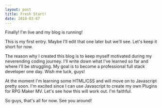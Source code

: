 ```yaml
---
layout: post
title: Fresh Start!
date: 2018-03-07
---
```


Finally! I'm live and my blog is running!

This is my first entry. Maybe I'll edit that one later but we'll see.
Let's keep it short for now.

The reason why I created this blog is to keep myself motivated during my neverending coding journey.
I'll write down what I've learned so far and where I'll be struggling.
My goal is to become a professional full stack developer one day. Wish me luck, guys!

At the moment I'm learning some HTML/CSS and will move on to Javascript pretty soon.
I'm excited since I can use Javascript to create my own Plugins for RPG Maker MV.
Let's see how this will work out. I'm faithful.

So guys, that's all for now. See you around!

